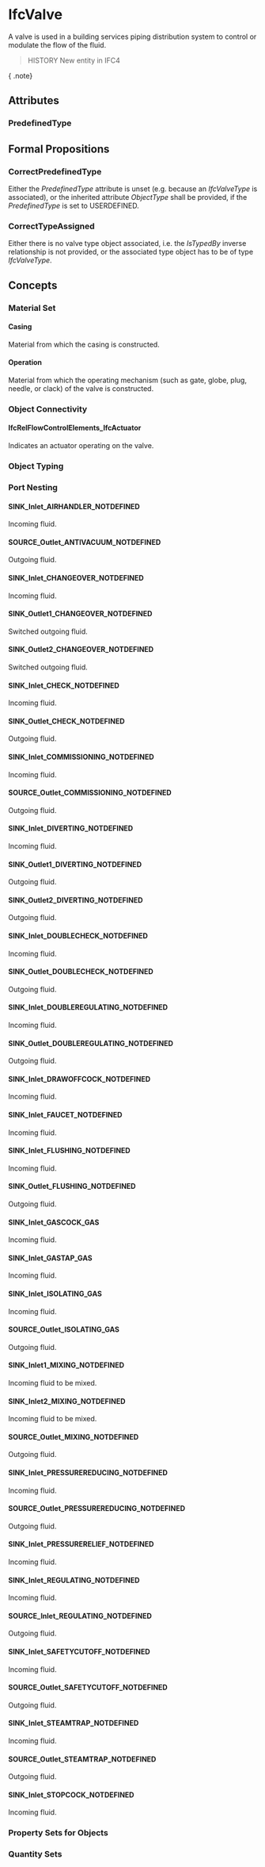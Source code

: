 # IfcValve

A valve is used in a building services piping distribution system to control or modulate the flow of the fluid.
<!-- end of short definition -->

> HISTORY New entity in IFC4

{ .note}
>

## Attributes

### PredefinedType


## Formal Propositions

### CorrectPredefinedType
Either the _PredefinedType_ attribute is unset (e.g. because an _IfcValveType_ is associated), or the inherited attribute _ObjectType_ shall be provided, if the _PredefinedType_ is set to USERDEFINED.

### CorrectTypeAssigned
Either there is no valve type object associated, i.e. the _IsTypedBy_ inverse relationship is not provided, or the associated type object has to be of type _IfcValveType_.

## Concepts

### Material Set



#### Casing

Material from which the casing is constructed.

#### Operation

Material from which the operating mechanism (such as gate, globe, plug, needle, or clack) of the valve is constructed.

### Object Connectivity



#### IfcRelFlowControlElements_IfcActuator

Indicates an actuator operating on the valve.

### Object Typing



### Port Nesting



#### SINK_Inlet_AIRHANDLER_NOTDEFINED

Incoming fluid.

#### SOURCE_Outlet_ANTIVACUUM_NOTDEFINED

Outgoing fluid.

#### SINK_Inlet_CHANGEOVER_NOTDEFINED

Incoming fluid.

#### SINK_Outlet1_CHANGEOVER_NOTDEFINED

Switched outgoing fluid.

#### SINK_Outlet2_CHANGEOVER_NOTDEFINED

Switched outgoing fluid.

#### SINK_Inlet_CHECK_NOTDEFINED

Incoming fluid.

#### SINK_Outlet_CHECK_NOTDEFINED

Outgoing fluid.

#### SINK_Inlet_COMMISSIONING_NOTDEFINED

Incoming fluid.

#### SOURCE_Outlet_COMMISSIONING_NOTDEFINED

Outgoing fluid.

#### SINK_Inlet_DIVERTING_NOTDEFINED

Incoming fluid.

#### SINK_Outlet1_DIVERTING_NOTDEFINED

Outgoing fluid.

#### SINK_Outlet2_DIVERTING_NOTDEFINED

Outgoing fluid.

#### SINK_Inlet_DOUBLECHECK_NOTDEFINED

Incoming fluid.

#### SINK_Outlet_DOUBLECHECK_NOTDEFINED

Outgoing fluid.

#### SINK_Inlet_DOUBLEREGULATING_NOTDEFINED

Incoming fluid.

#### SINK_Outlet_DOUBLEREGULATING_NOTDEFINED

Outgoing fluid.

#### SINK_Inlet_DRAWOFFCOCK_NOTDEFINED

Incoming fluid.

#### SINK_Inlet_FAUCET_NOTDEFINED

Incoming fluid.

#### SINK_Inlet_FLUSHING_NOTDEFINED

Incoming fluid.

#### SINK_Outlet_FLUSHING_NOTDEFINED

Outgoing fluid.

#### SINK_Inlet_GASCOCK_GAS

Incoming fluid.

#### SINK_Inlet_GASTAP_GAS

Incoming fluid.

#### SINK_Inlet_ISOLATING_GAS

Incoming fluid.

#### SOURCE_Outlet_ISOLATING_GAS

Outgoing fluid.

#### SINK_Inlet1_MIXING_NOTDEFINED

Incoming fluid to be mixed.

#### SINK_Inlet2_MIXING_NOTDEFINED

Incoming fluid to be mixed.

#### SOURCE_Outlet_MIXING_NOTDEFINED

Outgoing fluid.

#### SINK_Inlet_PRESSUREREDUCING_NOTDEFINED

Incoming fluid.

#### SOURCE_Outlet_PRESSUREREDUCING_NOTDEFINED

Outgoing fluid.

#### SINK_Inlet_PRESSURERELIEF_NOTDEFINED

Incoming fluid.

#### SINK_Inlet_REGULATING_NOTDEFINED

Incoming fluid.

#### SOURCE_Inlet_REGULATING_NOTDEFINED

Outgoing fluid.

#### SINK_Inlet_SAFETYCUTOFF_NOTDEFINED

Incoming fluid.

#### SOURCE_Outlet_SAFETYCUTOFF_NOTDEFINED

Outgoing fluid.

#### SINK_Inlet_STEAMTRAP_NOTDEFINED

Incoming fluid.

#### SOURCE_Outlet_STEAMTRAP_NOTDEFINED

Outgoing fluid.

#### SINK_Inlet_STOPCOCK_NOTDEFINED

Incoming fluid.

### Property Sets for Objects



### Quantity Sets



